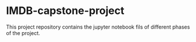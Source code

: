 # IMDB-capstone-project
This project repository contains the jupyter notebook fils of different phases of the project.
